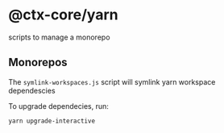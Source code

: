 # @ctx-core/yarn

scripts to manage a monorepo

## Monorepos

The `symlink-workspaces.js` script will symlink yarn workspace dependescies

To upgrade dependecies, run:

`yarn upgrade-interactive`